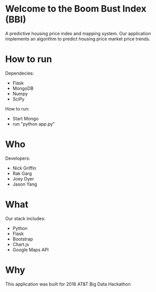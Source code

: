 # Welcome to the Boom Bust Index (BBI)
A predictive housing price index and mapping system. Our application implements an algorithm to predict housing price market price trends. 

# How to run
Dependecies: 
- Flask
- MongoDB
- Numpy
- SciPy

How to run:
- Start Mongo
- run "python app.py"

# Who
Developers:
- Nick Griffin
- Rak Garg
- Joey Dyer
- Jason Yang

# What
Our stack includes:
- Python
- Flask
- Bootstrap
- Chart.js
- Google Maps API

# Why
This application was built for 2016 AT&T Big Data Hackathon
